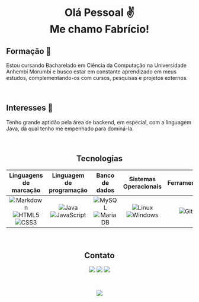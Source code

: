 <h1 align="center">Olá Pessoal ✌️ <br> Me chamo Fabrício!</h1>


## Formação 📖

Estou cursando Bacharelado em Ciência da Computação na Universidade Anhembi Morumbi e busco estar em constante aprendizado em meus estudos, complementando-os com cursos, pesquisas e projetos externos.

<br>

## Interesses 🎯

Tenho grande aptidão pela área de backend, em especial, com a linguagem Java, da qual tenho me empenhado para dominá-la.

<br>

<h2 align=center> Tecnologias </h2>


| Linguagens de marcação | Linguagem de programação | Banco de dados | Sistemas Operacionais | Ferramentas |
| :--------------------: | :----------------------: | :------------: | :-------------------: | :---------: |
| ![Markdown](https://img.shields.io/badge/Markdown-01162b?style=for-the-badge&logo=markdown) ![HTML5](https://img.shields.io/badge/HTML5-01162b?style=for-the-badge&logo=html5&logoColor=white) ![CSS3](https://img.shields.io/badge/CSS3-01162b?style=for-the-badge&logo=css3&logoColor=white) | ![Java](https://img.shields.io/badge/java-EEE.svg?style=for-the-badge&logo=openjdk&logoColor=01162b) ![JavaScript](https://img.shields.io/badge/JavaScript-EEE?style=for-the-badge&logo=javascript&logoColor=01162b) | ![MySQL](https://img.shields.io/badge/MySQL-01162b?style=for-the-badge&logo=mysql&logoColor=white) ![MariaDB](https://img.shields.io/badge/MariaDB-01162b?style=for-the-badge&logo=mariadb&logoColor=white) | ![Linux](https://img.shields.io/badge/Linux-EEE?style=for-the-badge&logo=linux&logoColor=01162b) ![Windows](https://img.shields.io/badge/Windows-EEE?style=for-the-badge&logo=windows&logoColor=01162b) | ![Git](https://img.shields.io/badge/GIT-01162b?style=for-the-badge&logo=git&logoColor=white)

<br>

<h2 align="center"> Contato </h2>


<!-- COLORS: 01162b and EEE -->

<!-- [![Gmail](https://img.shields.io/badge/Gmail-333333?style=for-the-badge&logo=gmail&logoColor=red)](mailto:SEUGMAIL)

[![LinkedIn](https://img.shields.io/badge/LinkedIn-0077B5?style=for-the-badge&logo=linkedin&logoColor=white)](https://www.linkedin.com/in/FabricioXavieer)

[![Portfolio](https://img.shields.io/badge/Portfolio-FF5722?style=for-the-badge&logo=todoist&logoColor=white)](https://seulink.com)

-->

<p align="center">
    <a href="mailto:prog.fabriciolopes@gmail.com"><img src="https://img.shields.io/badge/Gmail-01162b?style=for-the-badge&logo=gmail&logoColor=EEE"></a> 
    <a href="https://www.linkedin.com/in/FabricioXavieer"><img src="https://img.shields.io/badge/LinkedIn-EEE?style=for-the-badge&logo=linkedin&logoColor=01162b"></a>
    <a href="https://fabriciolopees.github.io/Portfolio"><img src="https://img.shields.io/badge/Portfolio-01162b?style=for-the-badge&logo=todoist&logoColor=EEE"></a>
<p>

<br>

<p align="center">
    <img src="https://github-readme-stats.vercel.app/api?username=FabricioLopees&theme=transparent&bg_color=01162b&border_color=000&show_icons=true&icon_color=EEE&title_color=EEE&text_color=EEE">
</p>
